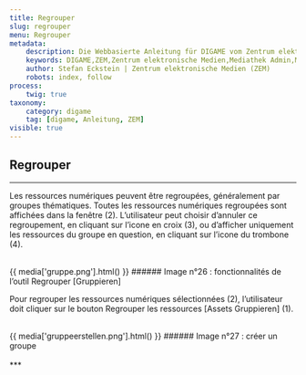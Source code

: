 ```yaml
---
title: Regrouper
slug: regrouper
menu: Regrouper
metadata:
    description: Die Webbasierte Anleitung für DIGAME vom Zentrum elektronische Medien ZEM.
    keywords: DIGAME,ZEM,Zentrum elektronische Medien,Mediathek Admin,Mediathek,Bilddatenbank,Bildverwaltung,Bundesverwaltung,Eidgenossenschaft,Schweizerische Eidgenossenschaft,VBS,Bundesamt für Verteidigung, Bevölkerungsschutz und Sport
    author: Stefan Eckstein | Zentrum elektronische Medien (ZEM)
    robots: index, follow
process:
	twig: true
taxonomy:
    category: digame
    tag: [digame, Anleitung, ZEM]
visible: true
---
```


## Regrouper
***
Les ressources numériques peuvent être regroupées, généralement par groupes thématiques. Toutes les ressources numériques regroupées sont affichées dans la fenêtre (2). L’utilisateur peut choisir d’annuler ce regroupement, en cliquant sur l’icone en croix (3), ou d’afficher uniquement les ressources du groupe en question, en cliquant sur l’icone du trombone (4).

<br>
{{ media['gruppe.png'].html() }}
###### Image n°26 : fonctionnalités de l’outil Regrouper [Gruppieren]
<br>

Pour regrouper les ressources numériques sélectionnées (2), l’utilisateur doit cliquer sur le bouton Regrouper les ressources [Assets Gruppieren] (1).

<br>
{{ media['gruppeerstellen.png'].html() }}
###### Image n°27 : créer un groupe
<br>

<br>
***
